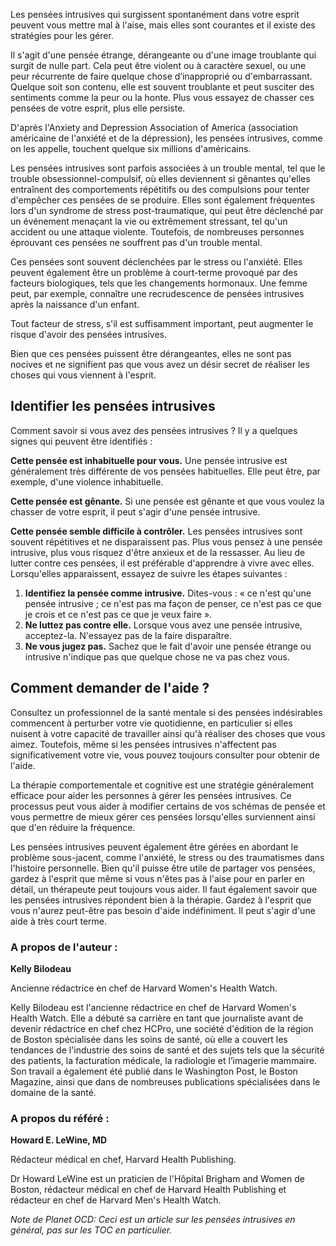 Les pensées intrusives qui surgissent spontanément dans votre esprit peuvent vous mettre mal à l'aise, mais elles sont courantes et il existe des stratégies pour les gérer.


Il s'agit d'une pensée étrange, dérangeante ou d'une image troublante qui surgit de nulle part. Cela peut être violent ou à caractère sexuel, ou une peur récurrente de faire quelque chose d’inapproprié ou d'embarrassant. Quelque soit son contenu, elle est souvent troublante et peut susciter des sentiments comme la peur ou la honte. Plus vous essayez de chasser ces pensées de votre esprit, plus elle persiste.

D'après l'Anxiety and Depression Association of America (association américaine de l'anxiété et de la dépression), les pensées intrusives, comme on les appelle, touchent quelque six millions d'américains.

Les pensées intrusives sont parfois associées à un trouble mental, tel que le trouble obsessionnel-compulsif, où elles deviennent si gênantes qu'elles entraînent des comportements répétitifs ou des compulsions pour tenter d'empêcher ces pensées de se produire. Elles sont également fréquentes lors d'un syndrome de stress post-traumatique, qui peut être déclenché par un événement menaçant la vie ou extrêmement stressant, tel qu'un accident ou une attaque violente. Toutefois, de nombreuses personnes éprouvant ces pensées ne souffrent pas d'un trouble mental.

Ces pensées sont souvent déclenchées par le stress ou l'anxiété. Elles peuvent également être un problème à court-terme provoqué par des facteurs biologiques, tels que les changements hormonaux. Une femme peut, par exemple, connaître une recrudescence de pensées intrusives après la naissance d'un enfant.

Tout facteur de stress, s'il est suffisamment important, peut augmenter le risque d'avoir des pensées intrusives.

Bien que ces pensées puissent être dérangeantes, elles ne sont pas nocives et ne signifient pas que vous avez un désir secret de réaliser les choses qui vous viennent à l'esprit.

## Identifier les pensées intrusives

Comment savoir si vous avez des pensées intrusives ? Il y a quelques signes qui peuvent être identifiés :

**Cette pensée est inhabituelle pour vous.** Une pensée intrusive est généralement très différente de vos pensées habituelles. Elle peut être, par exemple, d'une violence inhabituelle.

**Cette pensée est gênante.** Si une pensée est gênante et que vous voulez la chasser de votre esprit, il peut s'agir d'une pensée intrusive.

**Cette pensée semble difficile à contrôler.** Les pensées intrusives sont souvent répétitives et ne disparaissent pas.
Plus vous pensez à une pensée intrusive, plus vous risquez d'être anxieux et de la ressasser. Au lieu de lutter contre ces pensées, il est préférable d'apprendre à vivre avec elles. Lorsqu'elles apparaissent, essayez de suivre les étapes suivantes :

1. **Identifiez la pensée comme intrusive.** Dites-vous : « ce n'est qu'une pensée intrusive ; ce n'est pas ma façon de penser,  ce n'est pas ce que je crois et ce n'est pas ce que je veux faire ».
2. **Ne luttez pas contre elle.** Lorsque vous avez une pensée intrusive, acceptez-la. N'essayez pas de la faire disparaître.
3. **Ne vous jugez pas.** Sachez que le fait d'avoir une pensée étrange ou intrusive n'indique pas que quelque chose ne va pas chez vous.


## Comment demander de l'aide ?

Consultez un professionnel de la santé mentale si des pensées indésirables commencent à perturber votre vie quotidienne, en particulier si elles nuisent à votre capacité de travailler ainsi qu'à réaliser des choses que vous aimez. Toutefois, même si les pensées intrusives n'affectent pas significativement votre vie, vous pouvez toujours consulter pour obtenir de l'aide.

La thérapie comportementale et cognitive est une stratégie généralement efficace pour aider les personnes à gérer les pensées intrusives. Ce processus peut vous aider à modifier certains de vos schémas de pensée et vous permettre de mieux gérer ces pensées lorsqu'elles surviennent ainsi que d'en réduire la fréquence.

Les pensées intrusives peuvent également être gérées en abordant le problème sous-jacent, comme l'anxiété, le stress ou des traumatismes dans l'histoire personnelle. Bien qu'il puisse être utile de partager vos pensées, gardez à l'esprit que même si vous n'êtes pas à l'aise pour en parler en détail, un thérapeute peut toujours vous aider. Il faut également savoir que les pensées intrusives répondent bien à la thérapie.
Gardez à l'esprit que vous n'aurez peut-être pas besoin d'aide indéfiniment. Il peut s'agir d'une aide à très court terme.

### A propos de l'auteur :

**Kelly Bilodeau**

Ancienne rédactrice en chef de Harvard Women's Health Watch.

Kelly Bilodeau est l'ancienne rédactrice en chef de Harvard Women's Health Watch. Elle a débuté sa carrière en tant que journaliste avant de devenir rédactrice en chef chez HCPro, une société d'édition de la région de Boston spécialisée dans les soins de santé, où elle a couvert les tendances de l'industrie des soins de santé et des sujets tels que la sécurité des patients, la facturation médicale, la radiologie et l’imagerie mammaire. Son travail a également été publié dans le Washington Post, le Boston Magazine, ainsi que dans de nombreuses publications spécialisées dans le domaine de la santé.

### A propos du référé :

**Howard E. LeWine, MD**

Rédacteur médical en chef, Harvard Health Publishing.

Dr Howard LeWine est un praticien de l'Hôpital Brigham and Women de Boston, rédacteur médical en chef de Harvard Health Publishing et rédacteur en chef de Harvard Men's Health Watch.


*Note de Planet OCD: Ceci est un article sur les pensées intrusives en général, pas sur les TOC en particulier.*

